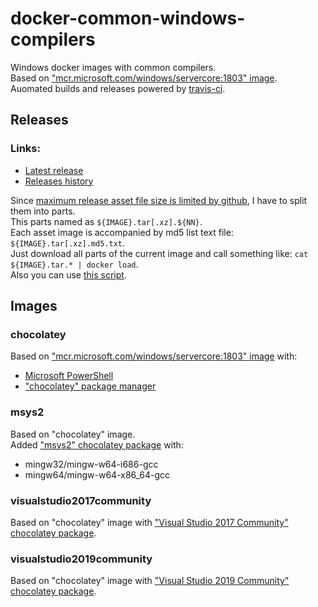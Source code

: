 # docker-common-windows-compilers
Windows docker images with common compilers.<br/>
Based on ["mcr.microsoft.com/windows/servercore:1803" image](https://hub.docker.com/_/microsoft-windows-servercore).<br/>
Auomated builds and releases powered by [travis-ci](https://travis-ci.org/p5-vbnekit/docker-common-windows-compilers).

## Releases

### Links:
- [Latest release](../../releases/latest)
- [Releases history](../../releases)

Since [maximum release asset file size is limited by github](https://help.github.com/en/articles/about-releases#limitations-on-binary-files), I have to split them into parts.<br/>
This parts named as `${IMAGE}.tar[.xz].${NN}`.<br/>
Each asset image is accompanied by md5 list text file: `${IMAGE}.tar[.xz].md5.txt`.<br/>
Just download all parts of the current image and call something like: `cat ${IMAGE}.tar.* | docker load`.<br/>
Also you can use [this script](tools/download-tar.sh).<br/>

## Images

### chocolatey
Based on ["mcr.microsoft.com/windows/servercore:1803" image](https://hub.docker.com/_/microsoft-windows-servercore) with:
- [Microsoft PowerShell](https://github.com/PowerShell/PowerShell-Docker/blob/master/release/stable/servercore/docker/Dockerfile)
- ["chocolatey" package manager](https://chocolatey.org)

### msys2
Based on "chocolatey" image.<br/>
Added ["msys2" chocolatey package](https://chocolatey.org/packages/msys2) with:
- mingw32/mingw-w64-i686-gcc
- mingw64/mingw-w64-x86_64-gcc

### visualstudio2017community
Based on "chocolatey" image with ["Visual Studio 2017 Community" chocolatey package](https://chocolatey.org/packages/VisualStudio2017Community).

### visualstudio2019community
Based on "chocolatey" image with ["Visual Studio 2019 Community" chocolatey package](https://chocolatey.org/packages/VisualStudio2019Community).
